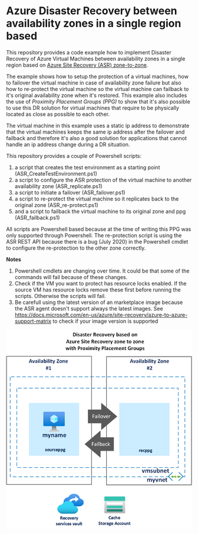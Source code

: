 # Azure Disaster Recovery between availability zones in a single region based

This repository provides a code example how to implement Disaster Recovery of Azure Virtual Machines between availability zones in a single region based on 	[Azure Site Recovery (ASR) zone-to-zone](https://docs.microsoft.com/en-us/azure/site-recovery/azure-to-azure-how-to-enable-zone-to-zone-disaster-recovery). 

The example shows how to setup the protection of a virtual machines, how to failover the virtual machine in case of availability zone failure but also how to re-protect the virtual machine so the virtual machine can failback to it's original availability zone when it's restored. This example also includes the use of *Proximity Placement Groups (PPG)* to show that it's also possible to use this DR solution for virtual machines that require to be physically located as close as possible to each other.  

The virtual machine in this example uses a static ip address to demonstrate that the virtual machines keeps the same ip address after the failover and failback and therefore it's also a good solution for applications that cannot handle an ip address change during a DR situation.

This repository provides a couple of Powershell scripts:
1. a script that creates the test environment as a starting point (ASR_CreateTestEnvironment.ps1)
2. a script to configure the ASR protection of the virtual machine to another availability zone (ASR_replicate.ps1)
3. a script to initiate a failover (ASR_failover.ps1)
4. a script to re-protect the virtual machine so it replicates back to the original zone (ASR_re-protect.ps1)
5. and a script to failback the virtual machine to its original zone and ppg (ASR_failback.ps1) 

All scripts are Powershell based because at the time of writing this PPG was only supported through Powershell. The re-protection script is using the ASR REST API because there is a bug (July 2020) in the Powershell cmdlet to configure the re-protection to the other zone correctly.  

**Notes**
1. Powershell cmdlets are changing over time. It could be that some of the commands will fail because of these changes.
2. Check if the VM you want to protect has resource locks enabled. If the source VM has resource locks remove these first before running the scripts. Otherwise the scripts will fail. 
3. Be carefull using the latest version of an marketplace image because the ASR agent doesn't support always the latest images. See https://docs.microsoft.com/en-us/azure/site-recovery/azure-to-azure-support-matrix to check if your image version is supported 

![Picture of test setup](/images/ASR_zone_to_zone.png)
